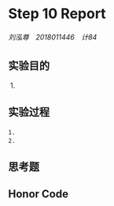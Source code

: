 # Step 10 Report

###### 刘泓尊　2018011446　计84

## 实验目的

​	1. 

## 实验过程

 	1.　
 	2.　

## 思考题



## Honor Code

​	